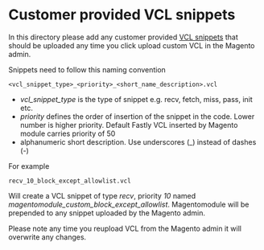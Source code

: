 Customer provided VCL snippets
==============================

In this directory please add any customer provided 
[VCL snippets](https://docs.fastly.com/guides/vcl-snippets/using-regular-vcl-snippets) 
that should be uploaded any time you click upload custom VCL in the Magento admin.

Snippets need to follow this naming convention

```
<vcl_snippet_type>_<priority>_<short_name_description>.vcl
```

* *vcl_snippet_type* is the type of snippet e.g. recv, fetch, miss, pass, init etc.
* *priority* defines the order of insertion of the snippet in the code. Lower number
  is higher priority. Default Fastly VCL inserted by Magento module carries priority of 50
* alphanumeric short description. Use underscores (_) instead of dashes (-)

For example

```
recv_10_block_except_allowlist.vcl
```

Will create a VCL snippet of type *recv*, priority *10* named *magentomodule_custom_block_except_allowlist*.
Magentomodule will be prepended to any snippet uploaded by the Magento admin.

Please note any time you reupload VCL from the Magento admin it will overwrite any changes.
